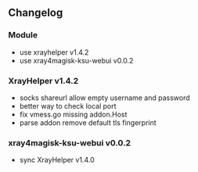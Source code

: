 ## Changelog
### Module
- use xrayhelper v1.4.2
- use xray4magisk-ksu-webui v0.0.2

### XrayHelper v1.4.2
- socks shareurl allow empty username and password
- better way to check local port
- fix vmess.go missing addon.Host
- parse addon remove default tls fingerprint

### xray4magisk-ksu-webui v0.0.2
- sync XrayHelper v1.4.0
